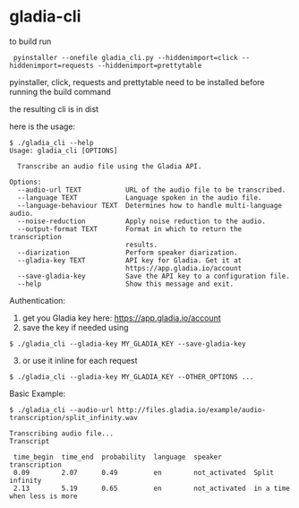# gladia-cli

to build run
```
 pyinstaller --onefile gladia_cli.py --hiddenimport=click --hiddenimport=requests --hiddenimport=prettytable
```

pyinstaller, click, requests and prettytable need to be installed before running the build command


the resulting cli is in dist

here is the usage:

```
$ ./gladia_cli --help
Usage: gladia_cli [OPTIONS]

  Transcribe an audio file using the Gladia API.

Options:
  --audio-url TEXT           URL of the audio file to be transcribed.
  --language TEXT            Language spoken in the audio file.
  --language-behaviour TEXT  Determines how to handle multi-language audio.
  --noise-reduction          Apply noise reduction to the audio.
  --output-format TEXT       Format in which to return the transcription
                             results.
  --diarization              Perform speaker diarization.
  --gladia-key TEXT          API key for Gladia. Get it at
                             https://app.gladia.io/account
  --save-gladia-key          Save the API key to a configuration file.
  --help                     Show this message and exit.
```

Authentication:
1. get you Gladia key here: https://app.gladia.io/account
2. save the key if needed using
```
$ ./gladia_cli --gladia-key MY_GLADIA_KEY --save-gladia-key
```
3. or use it inline for each request
```
$ ./gladia_cli --gladia-key MY_GLADIA_KEY --OTHER_OPTIONS ...
```


Basic Example:
```
$ ./gladia_cli --audio-url http://files.gladia.io/example/audio-transcription/split_infinity.wav

Transcribing audio file...
Transcript

 time_begin  time_end  probability  language  speaker        transcription
 0.09        2.07      0.49         en        not_activated  Split infinity
 2.13        5.19      0.65         en        not_activated  in a time when less is more
```

